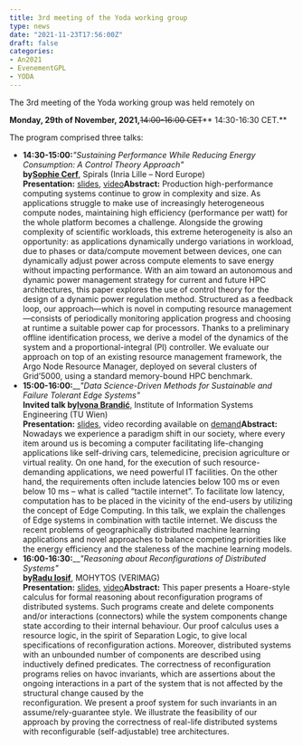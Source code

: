 ```yaml
---
title: 3rd meeting of the Yoda working group
type: news
date: "2021-11-23T17:56:00Z"
draft: false
categories:
- An2021
- EvenementGPL
- YODA
---
```


The 3rd meeting of the Yoda working group was held remotely on

**Monday, 29th of November, 2021,**~~14:00-16:00 CET~~**  14:30-16:30 CET.**

The program comprised three talks:

  * **14:30-15:00:**_"Sustaining Performance While Reducing Energy Consumption: A Control Theory Approach"_  
**by[Sophie Cerf](https://sites.google.com/view/sophiecerf/)**, Spirals (Inria Lille – Nord Europe)  
**Presentation:** [slides](https://gitlab.inria.fr/yoda/public/-/blob/def4f21117083cd8c652a4611745675ef611b124/20211129/slides/Sophie_Cerf.pdf), [video](https://gitlab.inria.fr/yoda/public/-/raw/def4f21117083cd8c652a4611745675ef611b124/20211129/videos/zoom_0.mp4)**Abstract:** Production high-performance computing systems continue to grow in complexity and size. As applications struggle to make use of increasingly heterogeneous compute nodes, maintaining high efficiency (performance per watt) for the whole platform becomes a challenge. Alongside the growing complexity of scientific workloads, this extreme heterogeneity is also an opportunity: as applications dynamically undergo variations in workload, due to phases or data/compute movement between devices, one can dynamically adjust power across compute elements to save energy without impacting performance. With an aim toward an autonomous and dynamic power management strategy for current and future HPC architectures, this paper explores the use of control theory for the design of a dynamic power regulation method. Structured as a feedback loop, our approach—which is novel in computing resource management—consists of periodically monitoring application progress and choosing at runtime a suitable power cap for processors. Thanks to a preliminary offline identification process, we derive a model of the dynamics of the system and a proportional-integral (PI) controller. We evaluate our approach on top of an existing resource management framework, the Argo Node Resource Manager, deployed on several clusters of Grid’5000, using a standard memory-bound HPC benchmark.
  * **15:00-16:00:**___"Data Science-Driven Methods for Sustainable and Failure Tolerant Edge Systems"_  
**Invited talk by[Ivona Brandić](https://www.ec.tuwien.ac.at/~ivona/)**, Institute of Information Systems Engineering (TU Wien)  
**Presentation:** [slides](https://gitlab.inria.fr/yoda/public/-/blob/def4f21117083cd8c652a4611745675ef611b124/20211129/slides/Yoda_Talk_Brandic.pdf), video recording available on [demand](mailto:yoda-request@groupes.renater.fr?subject=Recording%20of%20the%20talk%20by%20I.%20Brandi%C4%8D)**Abstract:** Nowadays we experience a paradigm shift in our society, where every item around us is becoming a computer facilitating life-changing applications like self-driving cars, telemedicine, precision agriculture or virtual reality. On one hand, for the execution of such resource-demanding applications, we need powerful IT facilities. On the other hand, the requirements often include latencies below 100 ms or even below 10 ms – what is called “tactile internet”. To facilitate low latency, computation has to be placed in the vicinity of the end-users by utilizing the concept of Edge Computing. In this talk, we explain the challenges of Edge systems in combination with tactile internet. We discuss the recent problems of geographically distributed machine learning applications and novel approaches to balance competing priorities like the energy efficiency and the staleness of the machine learning models.
  * **16:00-16:30:**___"Reasoning about Reconfigurations of Distributed Systems"_  
**by[Radu Iosif](http://nts.imag.fr/index.php/Radu_Iosif)**, MOHYTOS (VERIMAG)  
**Presentation:** [slides](https://gitlab.inria.fr/yoda/public/-/blob/def4f21117083cd8c652a4611745675ef611b124/20211129/slides/Radu_Iosif.pdf), [video](https://gitlab.inria.fr/yoda/public/-/raw/master/20211129/videos/zoom_2.mp4)**Abstract:** This paper presents a Hoare-style calculus for formal reasoning about reconfiguration programs of distributed systems. Such programs create and delete components and/or interactions (connectors) while the system components change state according to their internal behaviour. Our proof calculus uses a resource logic, in the spirit of Separation Logic, to give local specifications of reconfiguration actions. Moreover, distributed systems with an unbounded number of components are described using inductively defined predicates. The correctness of reconfiguration programs relies on havoc invariants, which are assertions about the ongoing interactions in a part of the system that is not affected by the structural change caused by the  
reconfiguration. We present a proof system for such invariants in an assume/rely-guarantee style. We illustrate the feasibility of our approach by proving the correctness of real-life distributed systems with reconfigurable (self-adjustable) tree architectures.



